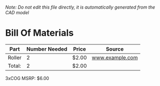 ###### Note: Do not edit this file directly, it is automatically generated from the CAD model 
# Bill Of Materials 
 |Part|Number Needed|Price|Source| 
 |----|----------|-----|-----|
|Roller|2|$2.00|www.example.com|
|Total: |2|$2.00| |

 3xCOG MSRP: $6.00